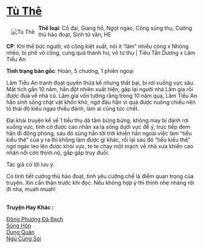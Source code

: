 <a href="https://utruyen.com/tu-the/21930/" title="Tù Thê"><h1>Tù Thê</h1></a><div style="display:table"><img align="right" style="float: left; padding: 10px;" src="https://utruyen.com/images/story/200x260/tu-the.jpg" alt="Tù Thê"><b>Thể loại</b>: Cổ đại, Giang hồ, Ngọt ngào, Công sủng thụ, Cường thủ hào đoạt, Sinh tử văn, HE<p></p><b>CP</b>: Khí thế bức người, võ công kiệt xuất, nói ít “làm” nhiều công x Nhõng nhẽo, bị phế võ công, cưng quá thành hư, vô tư thụ | Tiêu Tấn Dương x Lâm Tiểu An<p></p><b>Tình trạng bản gốc</b>: Hoàn, 5 chương, 1 phiên ngoại<p></p>Lâm Tiểu An tranh đoạt quyền thừa kế nhưng thất bại, bị rơi xuống vực sâu. Mất tích gần 10 năm, hắn đột nhiên xuất hiện, gặp lại người nhà Lâm gia rồi được đưa về nhà cũ. Lâm gia vốn tưởng rằng trong 10 năm qua, Lâm Tiểu An hẳn sinh sống chật vật khốn khó, ngờ đâu hắn vì quá được nuông chiều nên tỏ thái độ kiêu ngạo thiếu đánh, làm ai cũng tức chết.<p></p>Đại khái truyện kể về 1 tiểu thụ dã tâm bừng bừng, không may bị đánh rơi xuống vực, tình cờ được cao nhân xa lạ sống dưới vực để ý, trực tiếp đem hắn đi động phòng, sau đó sủng hắn tới trời khiến hắn ngoài việc làm “tiểu kiều thê” của y ra thì không làm được gì khác, rồi lại sau đó “tiểu kiều thê” ngơ ngác leo lên được khỏi vực, te te chạy một mạch về nhà xưa khiến cao nhân nổi cơn thịnh nộ, gấp gấp truy đuổi.<p></p>Tác giả có lời lưu ý:<p></p>Có tình tiết cường thủ hào đoạt, tình yêu cưỡng chế là điểm quan trọng của truyện. Xin cẩn thận trước khi đọc. Nếu không hợp ý thì thỉnh nhẹ nhàng rời đi nha, muah muah!</div><p><br><b>Truyện Hay Khác :</b></p><a href="https://utruyen.com/dong-phuong-da-bach/21929/" alt="Đông Phương Đã Bạch">Đông Phương Đã Bạch</a><br/><a href="https://github.com/quanluxury/ngontinhhot/tree/master/truyenhay/20487/" alt="Sủng Hôn">Sủng Hôn</a><br/><a href="https://github.com/quanluxury/ngontinh_sac/tree/master/truyenhay/21539/" alt="Dung Quân">Dung Quân</a><br/><a href="https://github.com/quanluxury/truyenhot/tree/master/truyenhay/594/" alt="Ngủ Cùng Sói">Ngủ Cùng Sói</a><br/>